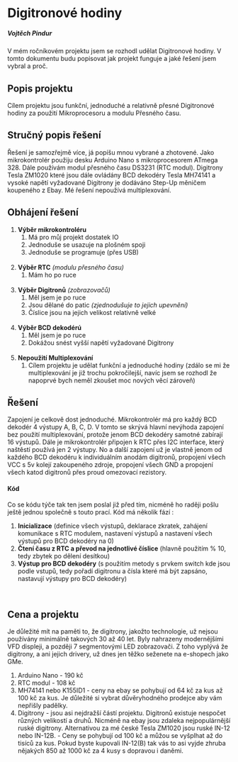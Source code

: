 <H1>Digitronové hodiny</H1>
  <H5>Vojtěch Pindur</H5>


V mém ročníkovém projektu jsem se rozhodl udělat Digitronové hodiny. V tomto dokumentu budu popisovat jak projekt funguje a jaké řešení jsem vybral a proč.

<H2>Popis projektu</H2>
Cílem projektu jsou funkční, jednoduché a relativně přesné Digitronové hodiny za použití Mikroprocesoru a modulu Přesného času.

<H2>Stručný popis řešení</H2>
Řešení je samozřejmě více, já popíšu mnou vybrané a zhotovené.
Jako mikrokontrolér použiju desku Arduino Nano s mikroprocesorem ATmega 328.  Dále používám modul přesného času DS3231 (RTC modul). Digitrony Tesla ZM1020 které jsou dále ovládány BCD dekodéry Tesla MH74141 a vysoké napětí vyžadované Digitrony je dodáváno Step-Up měničem koupeného z Ebay. Mé řešení nepoužívá multiplexování.

<H2>Obhájení řešení</H2>
<ol>
  <li>
    <b>Výběr mikrokontroléru</b>
      <ol>
        <li>
            Má pro můj projekt dostatek IO
        </li>
        <li>
            Jednoduše se usazuje na plošném spoji
        </li>
        <li>
            Jednoduše se programuje (přes USB)
        </li>
      </ol>
  </li>
  <br>
  <li>
    <b>Výběr RTC</b> <i>(modulu přesného času)</i>
      <ol>
        <li>
            Mám ho po ruce
        </li>
      </ol>
  </li>
  <br>
  <li>
    <b>Výběr Digitronů</b> <i>(zobrazovačů)</i>
      <ol>
        <li>
            Měl jsem je po ruce
        </li>
        <li>
            Jsou dělané do patic <i>(zjednodušuje to jejich upevnění)</i>
        </li>
        <li>
            Číslice jsou na jejich velikost relativně velké
        </li>
      </ol>
  </li>
  <br>
  <li>
    <b>Výběr BCD dekodérú</b>
      <ol>
        <li>
            Měl jsem je po ruce
        </li>
        <li>
            Dokážou snést vyšší napětí vyžadované Digitrony
        </li>
      </ol>
  </li>
  <br>
  <li>
    <b>Nepoužití Multiplexování</b>
      <ol>
        <li>
            Cílem projektu je udělat funkční a jednoduché hodiny (zdálo se mi že multiplexování je již trochu pokročilejší, navíc jsem se rozhodl že napoprvé bych neměl zkoušet moc nových věcí zároveň)
        </li>
      </ol>
  </li>
</ol>

<H2>Řešení</H2>

Zapojení je celkově dost jednoduché. Mikrokontrolér má pro každý BCD dekodér 4 výstupy A, B, C, D. V tomto se skrývá hlavní nevýhoda zapojení bez použití multiplexování, protože jenom BCD dekodéry samotné zabírají 16 výstupů. Dále je mikrokontrolér připojen k RTC přes I2C interface, který naštěstí používá
jen 2 výstupy. No a další zapojení už je vlastně jenom od každého BCD dekodéru k individuálním anodám digitronů, propojení všech VCC s 5v kolejí zakoupeného zdroje, propojení všech GND a propojení všech katod digitronů přes proud omezovací rezistory.
<br>
<H4>Kód</H4>
      
Co se kódu týče tak ten jsem poslal již před tím, nicméně ho raději pošlu ještě jednou společně s touto prací. Kód má několik fází :

<ol>
  <li>
    <b>Inicializace</b> (definice všech výstupů, deklarace zkratek, zahájení komunikace s RTC modulem, nastavení výstupů a nastavení všech výstupů pro BCD dekodéry na 0)
  </li>
  <li>
    <b>Čtení času z RTC a převod na jednotlivé číslice</b> (hlavně použitím   % 10, tedy zbytek po dělení desítkou)
  </li>
  <li>
    <b>Výstup pro BCD dekodéry</b> (s použitím metody s prvkem switch kde jsou podle vstupů, tedy pořadí digitronu a čísla které má být zapsáno, nastavují výstupy pro BCD dekodéry)
  </li>
</ol>
<br>

<H2>Cena a projektu</H2>
Je důležité mít na paměti to, že digitrony, jakožto technologie, už nejsou používány minimálně takových 30 až 40 let. Byly nahrazeny modernějšími VFD displeji, a později 7 segmentovými LED zobrazovači. Z toho vyplývá že digitrony, a ani jejich drivery, už dnes jen těžko seženete na e-shopech jako GMe.
<br>

<ol>
  <li>
    Arduino Nano - 190 kč
  </li>
  <li>
    RTC modul - 108 kč
  </li>
  <li>
    MH74141 nebo K155ID1 - ceny na ebay se pohybují od 64 kč za kus až 100 kč za kus. Je důležité si vybrat důvěryhodného prodejce aby vám nepřišly padělky.
  </li>
  <li>
    Digitrony - jsou asi nejdražší částí projektu. Digitronů existuje nespočet různých velikostí a druhů. Nicméně na ebay jsou zdaleka nejpopulárnější ruské digitrony. Alternativou za mé české Tesla ZM1020 jsou ruské IN-12 nebo IN-12B. - Ceny se pohybují od 100 kč a můžou se vyšplhat až do tisíců za kus. Pokud byste kupovali IN-12(B) tak vás to asi vyjde zhruba nějakých 850 až 1000 kč za 4 kusy s dopravou i daněmi.
  </li>
</ol>
